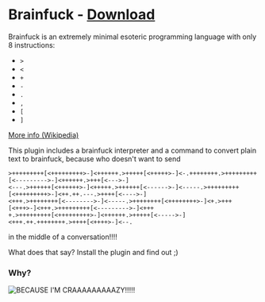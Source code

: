 # Brainfuck - [Download](https://github.com/Vendicated/AliucordPlugins/blob/builds/Brainfuck.zip?raw=true)

Brainfuck is an extremely minimal esoteric programming language with only 8 instructions:
- `>`
- `<`
- `+`
- `-`
- `.`
- `,`
- `[`
- `]`

[More info (Wikipedia)](https://en.wikipedia.org/wiki/Brainfuck)

This plugin includes a brainfuck interpreter and a command to convert plain text to brainfuck, because who doesn't want to send
```bf
>+++++++++[<+++++++++>-]<++++++.>+++++[<+++++>-]<-.++++++++.>+++++++++[<--------->-]<++++++.>+++[<--->-]
<---.>++++++[<++++++>-]<+++++.>++++++[<------>-]<-----.>+++++++++[<+++++++++>-]<++.++.---.>++++[<---->-]
<+++.>++++++++[<-------->-]<-----.>++++++++[<++++++++>-]<+.>+++[<+++>-]<+++.>+++++++++[<--------->-]<+++
+.>+++++++++[<+++++++++>-]<++++++.>+++++[<----->-]<+++.++.++++++++.>++++[<++++>-]<--.
```
in the middle of a conversation!!!!

What does that say? Install the plugin and find out ;)

### Why?

![BECAUSE I'M CRAAAAAAAAAZY!!!!!](https://i.kym-cdn.com/photos/images/original/000/635/947/adf.png)
